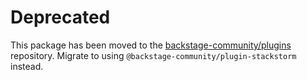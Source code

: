 # Deprecated

This package has been moved to the [backstage-community/plugins](https://github.com/backstage/community-plugins) repository. Migrate to using `@backstage-community/plugin-stackstorm` instead.
